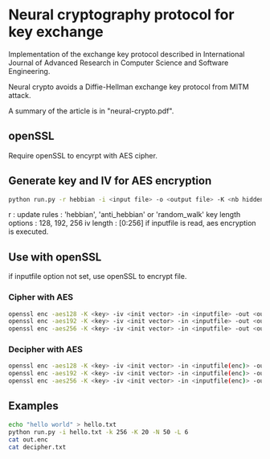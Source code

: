 # Neural cryptography protocol for key exchange

Implementation of the exchange key protocol described in International Journal of Advanced Research in
Computer Science and Software Engineering.

Neural crypto avoids a Diffie-Hellman exchange key protocol from MITM attack.

A summary of the article is in "neural-crypto.pdf".

## openSSL
Require openSSL to encyrpt with AES cipher.

## Generate key and IV for AES encryption
```bash
python run.py -r hebbian -i <input file> -o <output file> -K <nb hidden neurons> -N <nb input neurons> -L <range of weight> -k <key length> -v <iv length>
```
r : update rules : 'hebbian', 'anti_hebbian' or 'random_walk'
key length options : 128, 192, 256
iv length : [0:256]
if inputfile is read, aes encryption is executed.

## Use with openSSL
if inputfile option not set, use openSSL to encrypt file.
### Cipher with AES
```bash
openssl enc -aes128 -K <key> -iv <init vector> -in <inputfile> -out <outputfile>
openssl enc -aes192 -K <key> -iv <init vector> -in <inputfile> -out <outputfile>
openssl enc -aes256 -K <key> -iv <init vector> -in <inputfile> -out <outputfile>
```
### Decipher with AES
```bash
openssl enc -aes128 -K <key> -iv <init vector> -in <inputfile(enc)> -out <outputfile> -d
openssl enc -aes192 -K <key> -iv <init vector> -in <inputfile(enc)> -out <outputfile> -d
openssl enc -aes256 -K <key> -iv <init vector> -in <inputfile(enc)> -out <outputfile> -d
```
## Examples
```bash
echo "hello world" > hello.txt
python run.py -i hello.txt -k 256 -K 20 -N 50 -L 6
cat out.enc
cat decipher.txt
```
